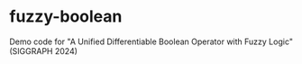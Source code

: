 # fuzzy-boolean
Demo code for "A Unified Differentiable Boolean Operator with Fuzzy Logic" (SIGGRAPH 2024)
